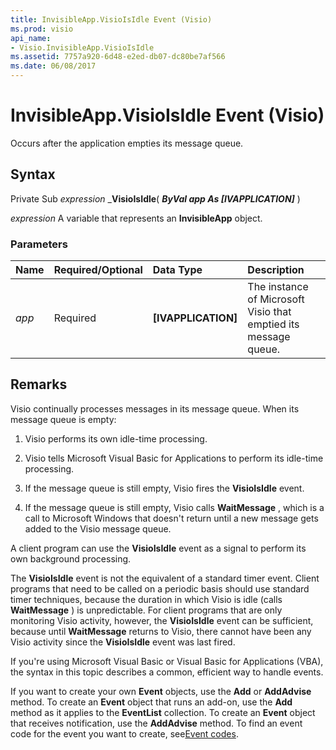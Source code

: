 ```yaml
---
title: InvisibleApp.VisioIsIdle Event (Visio)
ms.prod: visio
api_name:
- Visio.InvisibleApp.VisioIsIdle
ms.assetid: 7757a920-6d48-e2ed-db07-dc80be7af566
ms.date: 06/08/2017
---
```



# InvisibleApp.VisioIsIdle Event (Visio)

Occurs after the application empties its message queue.


## Syntax

Private Sub  _expression_ _**VisioIsIdle**( **_ByVal app As [IVAPPLICATION]_** )

 _expression_ A variable that represents an **InvisibleApp** object.


### Parameters



|**Name**|**Required/Optional**|**Data Type**|**Description**|
|:-----|:-----|:-----|:-----|
| _app_|Required| **[IVAPPLICATION]**|The instance of Microsoft Visio that emptied its message queue.|

## Remarks

Visio continually processes messages in its message queue. When its message queue is empty:




1. Visio performs its own idle-time processing.
    
2. Visio tells Microsoft Visual Basic for Applications to perform its idle-time processing.
    
3. If the message queue is still empty, Visio fires the **VisioIsIdle** event.
    
4. If the message queue is still empty, Visio calls **WaitMessage** , which is a call to Microsoft Windows that doesn't return until a new message gets added to the Visio message queue.
    


A client program can use the **VisioIsIdle** event as a signal to perform its own background processing.

The **VisioIsIdle** event is not the equivalent of a standard timer event. Client programs that need to be called on a periodic basis should use standard timer techniques, because the duration in which Visio is idle (calls **WaitMessage** ) is unpredictable. For client programs that are only monitoring Visio activity, however, the **VisioIsIdle** event can be sufficient, because until **WaitMessage** returns to Visio, there cannot have been any Visio activity since the **VisioIsIdle** event was last fired.

If you're using Microsoft Visual Basic or Visual Basic for Applications (VBA), the syntax in this topic describes a common, efficient way to handle events.

If you want to create your own **Event** objects, use the **Add** or **AddAdvise** method. To create an **Event** object that runs an add-on, use the **Add** method as it applies to the **EventList** collection. To create an **Event** object that receives notification, use the **AddAdvise** method. To find an event code for the event you want to create, see[Event codes](http://msdn.microsoft.com/library/de8f5c7a-421d-ebcf-22b6-4310a202ef64%28Office.15%29.aspx).


